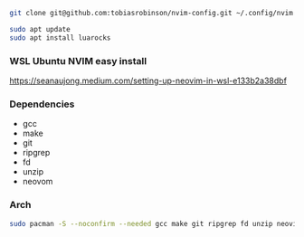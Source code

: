 ```bash
git clone git@github.com:tobiasrobinson/nvim-config.git ~/.config/nvim && nvim
```

```bash
sudo apt update
sudo apt install luarocks
```

### WSL Ubuntu NVIM easy install

https://seanaujong.medium.com/setting-up-neovim-in-wsl-e133b2a38dbf

### Dependencies

- gcc
- make
- git
- ripgrep
- fd
- unzip
- neovom

### Arch

```bash
sudo pacman -S --noconfirm --needed gcc make git ripgrep fd unzip neovim
```
